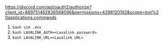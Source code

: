 
https://discord.com/api/oauth2/authorize?client_id=889751462836568096&permissions=4298120192&scope=bot%20applications.commands
  
1. ```bash vim .env```
2. ```bash LAVALINK_AUTH=<Lavalink password>```
3. ```bash LAVALINK_URL=<Lavalink URL>```
